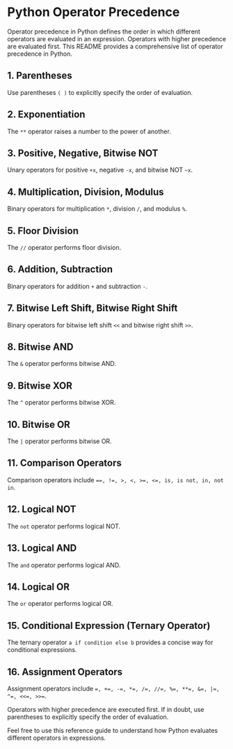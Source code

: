 # Python Operator Precedence

Operator precedence in Python defines the order in which different operators are evaluated in an expression. Operators with higher precedence are evaluated first. This README provides a comprehensive list of operator precedence in Python.

## 1. Parentheses

Use parentheses `( )` to explicitly specify the order of evaluation.

## 2. Exponentiation

The `**` operator raises a number to the power of another.

## 3. Positive, Negative, Bitwise NOT

Unary operators for positive `+x`, negative `-x`, and bitwise NOT `~x`.

## 4. Multiplication, Division, Modulus

Binary operators for multiplication `*`, division `/`, and modulus `%`.

## 5. Floor Division

The `//` operator performs floor division.

## 6. Addition, Subtraction

Binary operators for addition `+` and subtraction `-`.

## 7. Bitwise Left Shift, Bitwise Right Shift

Binary operators for bitwise left shift `<<` and bitwise right shift `>>`.

## 8. Bitwise AND

The `&` operator performs bitwise AND.

## 9. Bitwise XOR

The `^` operator performs bitwise XOR.

## 10. Bitwise OR

The `|` operator performs bitwise OR.

## 11. Comparison Operators

Comparison operators include `==, !=, >, <, >=, <=, is, is not, in, not in`.

## 12. Logical NOT

The `not` operator performs logical NOT.

## 13. Logical AND

The `and` operator performs logical AND.

## 14. Logical OR

The `or` operator performs logical OR.

## 15. Conditional Expression (Ternary Operator)

The ternary operator `a if condition else b` provides a concise way for conditional expressions.

## 16. Assignment Operators

Assignment operators include `=, +=, -=, *=, /=, //=, %=, **=, &=, |=, ^=, <<=, >>=`.

Operators with higher precedence are executed first. If in doubt, use parentheses to explicitly specify the order of evaluation.

Feel free to use this reference guide to understand how Python evaluates different operators in expressions.

